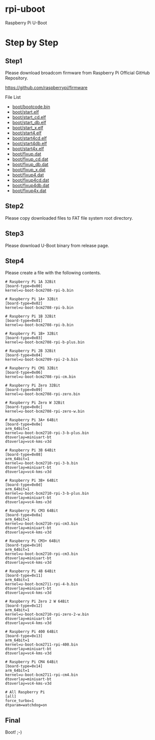 # rpi-uboot
Raspberry Pi U-Boot

# Step by Step

## Step1
Please download broadcom firmware from Raspberry Pi Official GitHub Repository.

https://github.com/raspberrypi/firmware

File List

- [boot/bootcode.bin](https://github.com/raspberrypi/firmware/raw/master/boot/bootcode.bin "boot/bootcode.bin")
- [boot/start.elf](https://github.com/raspberrypi/firmware/raw/master/boot/start.elf "boot/start.elf")
- [boot/start_cd.elf](https://github.com/raspberrypi/firmware/raw/master/boot/start_cd.elf "boot/start_cd.elf")
- [boot/start_db.elf](https://github.com/raspberrypi/firmware/raw/master/boot/start_db.elf "boot/start_db.elf")
- [boot/start_x.elf](https://github.com/raspberrypi/firmware/raw/master/boot/start_x.elf "boot/start_x.elf")
- [boot/start4.elf](https://github.com/raspberrypi/firmware/raw/master/boot/start4.elf "boot/start4.elf")
- [boot/start4cd.elf](https://github.com/raspberrypi/firmware/raw/master/boot/start4cd.elf "boot/start4cd.elf")
- [boot/start4db.elf](https://github.com/raspberrypi/firmware/raw/master/boot/start4db.elf "boot/start4db.elf")
- [boot/start4x.elf](https://github.com/raspberrypi/firmware/raw/master/boot/start4x.elf "boot/start4x.elf")
- [boot/fixup.dat](https://github.com/raspberrypi/firmware/raw/master/boot/fixup.dat "boot/fixup.dat")
- [boot/fixup_cd.dat](https://github.com/raspberrypi/firmware/raw/master/boot/fixup_cd.dat "boot/fixup_cd.dat")
- [boot/fixup_db.dat](https://github.com/raspberrypi/firmware/raw/master/boot/fixup_db.dat "boot/fixup_db.dat")
- [boot/fixup_x.dat](https://github.com/raspberrypi/firmware/raw/master/boot/fixup_x.dat "boot/fixup_x.dat")
- [boot/fixup4.dat](https://github.com/raspberrypi/firmware/raw/master/boot/fixup4.dat "boot/fixup4.dat")
- [boot/fixup4cd.dat](https://github.com/raspberrypi/firmware/raw/master/boot/fixup4cd.dat "boot/fixup4cd.dat")
- [boot/fixup4db.dat](https://github.com/raspberrypi/firmware/raw/master/boot/fixup4db.dat "boot/fixup4db.dat")
- [boot/fixup4x.dat](https://github.com/raspberrypi/firmware/raw/master/boot/fixup4x.dat "boot/fixup4x.dat")

## Step2
Please copy downloaded files to FAT file system root directory.

## Step3
Please download U-Boot binary from release page.

## Step4
Please create a file with the following contents.

```
# Raspberry Pi 1A 32Bit
[board-type=0x00]
kernel=u-boot-bcm2708-rpi-b.bin

# Raspberry Pi 1A+ 32Bit
[board-type=0x02]
kernel=u-boot-bcm2708-rpi-b.bin

# Raspberry Pi 1B 32Bit
[board-type=0x01]
kernel=u-boot-bcm2708-rpi-b.bin

# Raspberry Pi 1B+ 32Bit
[board-type=0x03]
kernel=u-boot-bcm2708-rpi-b-plus.bin

# Raspberry Pi 2B 32Bit
[board-type=0x04]
kernel=u-boot-bcm2709-rpi-2-b.bin

# Raspberry Pi CM1 32Bit
[board-type=0x06]
kernel=u-boot-bcm2708-rpi-cm.bin

# Raspberry Pi Zero 32Bit
[board-type=0x09]
kernel=u-boot-bcm2708-rpi-zero.bin

# Raspberry Pi Zero W 32Bit
[board-type=0x0c]
kernel=u-boot-bcm2708-rpi-zero-w.bin

# Raspberry Pi 3A+ 64Bit
[board-type=0x0e]
arm_64bit=1
kernel=u-boot-bcm2710-rpi-3-b-plus.bin
dtoverlay=miniuart-bt
dtoverlay=vc4-kms-v3d

# Raspberry Pi 3B 64Bit
[board-type=0x08]
arm_64bit=1
kernel=u-boot-bcm2710-rpi-3-b.bin
dtoverlay=miniuart-bt
dtoverlay=vc4-kms-v3d

# Raspberry Pi 3B+ 64Bit
[board-type=0x0d]
arm_64bit=1
kernel=u-boot-bcm2710-rpi-3-b-plus.bin
dtoverlay=miniuart-bt
dtoverlay=vc4-kms-v3d

# Raspberry Pi CM3 64Bit
[board-type=0x0a]
arm_64bit=1
kernel=u-boot-bcm2710-rpi-cm3.bin
dtoverlay=miniuart-bt
dtoverlay=vc4-kms-v3d

# Raspberry Pi CM3+ 64Bit
[board-type=0x10]
arm_64bit=1
kernel=u-boot-bcm2710-rpi-cm3.bin
dtoverlay=miniuart-bt
dtoverlay=vc4-kms-v3d

# Raspberry Pi 4B 64Bit
[board-type=0x11]
arm_64bit=1
kernel=u-boot-bcm2711-rpi-4-b.bin
dtoverlay=miniuart-bt
dtoverlay=vc4-kms-v3d

# Raspberry Pi Zero 2 W 64Bit
[board-type=0x12]
arm_64bit=1
kernel=u-boot-bcm2710-rpi-zero-2-w.bin
dtoverlay=miniuart-bt
dtoverlay=vc4-kms-v3d

# Raspberry Pi 400 64Bit
[board-type=0x13]
arm_64bit=1
kernel=u-boot-bcm2711-rpi-400.bin
dtoverlay=miniuart-bt
dtoverlay=vc4-kms-v3d

# Raspberry Pi CM4 64Bit
[board-type=0x14]
arm_64bit=1
kernel=u-boot-bcm2711-rpi-cm4.bin
dtoverlay=miniuart-bt
dtoverlay=vc4-kms-v3d

# All Raspberry Pi
[all]
force_turbo=1
dtparam=watchdog=on
```

## Final
Boot! ;-)
